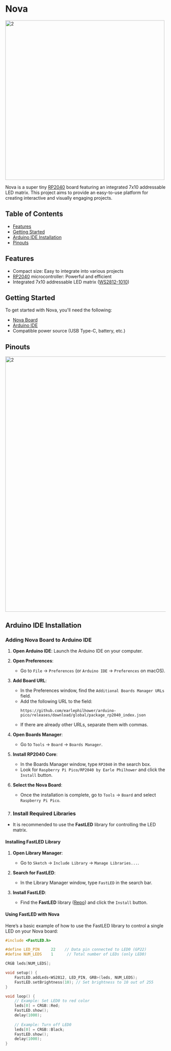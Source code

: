 # Nova


<img src="https://github.com/user-attachments/assets/89f43916-1a61-4253-98a4-8ea27cf4493b" alt="2" width="500"/>


Nova is a super tiny [RP2040](https://www.raspberrypi.com/products/rp2040/) board featuring an integrated 7x10 addressable LED matrix. This project aims to provide an easy-to-use platform for creating interactive and visually engaging projects.

## Table of Contents

- [Features](#features)
- [Getting Started](#getting-started)
- [Arduino IDE Installation](#arduino-ide-installation)
- [Pinouts](#pinouts)

## Features

- Compact size: Easy to integrate into various projects
- [RP2040](https://www.raspberrypi.com/products/rp2040/) microcontroller: Powerful and efficient
- Integrated 7x10 addressable LED matrix ([WS2812-1010](https://www.mouser.com/datasheet/2/744/WS2812B_1010_DATASHEET-3314306.pdf?srsltid=AfmBOoo3wt47VzInp2GmgZcu0IhygLrT_vyxBrGF-6aGd_k5DdkaCIo3))

## Getting Started

To get started with Nova, you'll need the following:

- [Nova Board](link_to_Nova_Product_Page)
- [Arduino IDE](https://www.arduino.cc/en/software)
- Compatible power source (USB Type-C, battery, etc.)

## Pinouts
<img src="https://github.com/VccLabs/Nova/blob/main/Pinouts.png" alt="2" width="800"/>



## Arduino IDE Installation

### Adding Nova Board to Arduino IDE

1. **Open Arduino IDE**: Launch the Arduino IDE on your computer.

2. **Open Preferences**: 
   - Go to `File` -> `Preferences` (or `Arduino IDE` -> `Preferences` on macOS).

3. **Add Board URL**:
   - In the Preferences window, find the `Additional Boards Manager URLs` field. 
   - Add the following URL to the field:
     ```
     https://github.com/earlephilhower/arduino-pico/releases/download/global/package_rp2040_index.json
     ```
   - If there are already other URLs, separate them with commas.

4. **Open Boards Manager**:
   - Go to `Tools` -> `Board` -> `Boards Manager`.

5. **Install RP2040 Core**:
   - In the Boards Manager window, type `RP2040` in the search box.
   - Look for `Raspberry Pi Pico/RP2040 by Earle Philhower` and click the `Install` button.

6. **Select the Nova Board**:
   - Once the installation is complete, go to `Tools` -> `Board` and select `Raspberry Pi Pico`.

7. ### Install Required Libraries

- It is recommended to use the **FastLED** library for controlling the LED matrix.

#### Installing FastLED Library

1. **Open Library Manager**:
   - Go to `Sketch` -> `Include Library` -> `Manage Libraries...`.

2. **Search for FastLED**:
   - In the Library Manager window, type `FastLED` in the search bar.

3. **Install FastLED**:
   - Find the **FastLED** library ([Repo](https://github.com/FastLED/FastLED)) and click the `Install` button.
  
#### Using FastLED with Nova

Here’s a basic example of how to use the FastLED library to control a single LED on your Nova board:

```cpp
#include <FastLED.h>

#define LED_PIN     22    // Data pin connected to LED0 (GP22)
#define NUM_LEDS    1      // Total number of LEDs (only LED0)

CRGB leds[NUM_LEDS];

void setup() {
    FastLED.addLeds<WS2812, LED_PIN, GRB>(leds, NUM_LEDS);
    FastLED.setBrightness(10); // Set brightness to 10 out of 255
}

void loop() {
    // Example: Set LED0 to red color
    leds[0] = CRGB::Red;
    FastLED.show();
    delay(1000);
    
    // Example: Turn off LED0
    leds[0] = CRGB::Black;
    FastLED.show();
    delay(1000);
}

